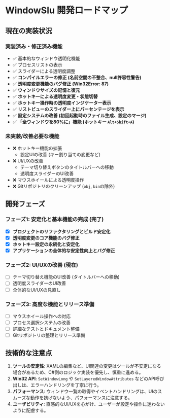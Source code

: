 # WindowSlu 開発ロードマップ

## 現在の実装状況

### 実装済み・修正済み機能
- ✅ 基本的なウィンドウ透明化機能
- ✅ プロセスリストの表示
- ✅ スライダーによる透明度調整
- ✅ **コンパイルエラーの修正 (名前空間の不整合、null許容性警告)**
- ✅ **透明度変更機能のバグ修正 (Win32Error: 87)**
- ✅ **ウィンドウサイズの記憶と復元**
- ✅ **ホットキーによる透明度変更・状態切替**
- ✅ **ホットキー操作時の透明度インジケーター表示**
- ✅ **リストビューのスライダー上にパーセンテージを表示**
- ✅ **設定システムの改善 (初回起動時のファイル生成、設定のマージ)**
- ✅ **「全ウィンドウを80%に」機能 (ホットキー `Alt+Shift+A`)**

### 未実装/改善必要な機能
- ❌ ホットキー機能の拡張
  - 設定UIの改善 (キー割り当ての変更など)
- ❌ UI/UXの改善
  - テーマ切り替えボタンのタイトルバーへの移動
  - 透明度スライダーのUI改善
- ❌ マウスホイールによる透明度操作
- ❌ Gitリポジトリのクリーンアップ (`obj`, `bin`の除外)

## 開発フェーズ

### フェーズ1: 安定化と基本機能の完成 (完了)
- [x] **プロジェクトのリファクタリングとビルド安定化**
- [x] **透明度変更のコア機能のバグ修正**
- [x] **ホットキー設定の永続化と安定化**
- [x] **アプリケーションの全体的な安定性向上とバグ修正**

### フェーズ2: UI/UXの改善 (現在)
- [ ] テーマ切り替え機能のUI改善 (タイトルバーへの移動)
- [ ] 透明度スライダーのUI改善
- [ ] 全体的なUI/UXの見直し

### フェーズ3: 高度な機能とリリース準備
- [ ] マウスホイール操作への対応
- [ ] プロセス選択システムの改善
- [ ] 詳細なテストとドキュメント整備
- [ ] Gitリポジトリの整理とリリース準備

## 技術的な注意点
1.  **ツールの安定性**: XAMLの編集など、UI関連の変更はツールが不安定になる場合があるため、C#側のロジック実装を優先し、慎重に進める。
2.  **Win32 API**: `SetWindowLong` や `SetLayeredWindowAttributes` などのAPI呼び出しは、エラーハンドリングを丁寧に行う。
3.  **パフォーマンス**: ウィンドウ一覧の取得やイベントハンドリングは、UIのスムーズな動作を妨げないよう、パフォーマンスに注意する。
4.  **ユーザビリティ**: 直感的なUI/UXを心がけ、ユーザーが設定や操作に迷わないように配慮する。 